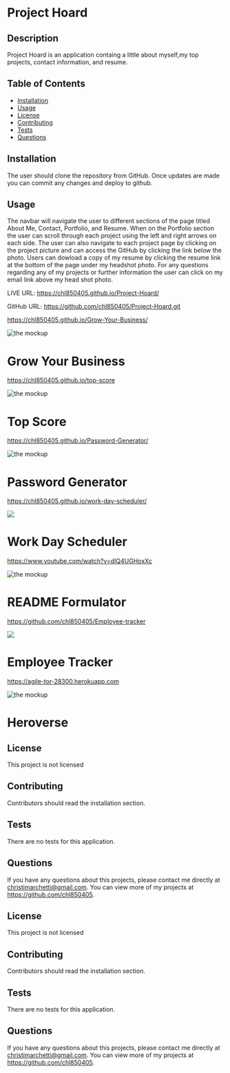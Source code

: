 # Project Hoard

## Description 
Project Hoard is an application containg a little about myself,my top projects, contact information, and resume.

## Table of Contents
* [Installation](#installation)
* [Usage](#usage)
* [License](#license)
* [Contributing](#contributing)
* [Tests](#tests)
* [Questions](#questions)

## Installation 
The user should clone the repository from GitHub. Once updates are made you can commit any changes and deploy to github.

## Usage 
The navbar will navigate the user to different sections of the page titled About Me, Contact, Portfolio, and Resume. When on the Portfolio section the user can scroll through each project using the left and right arrows on each side. The user can also navigate to each project page by clicking on the project picture and can access the GitHub by clicking the link below the photo. Users can dowload a copy of my resume by clicking the resume link at the bottom of the page under my headshot photo. For any questions regarding any of my projects or further information the user can click on my email link above my head shot photo.

LIVE URL: https://chl850405.github.io/Project-Hoard/

GitHub URL: https://github.com/chl850405/Project-Hoard.git 

https://chl850405.github.io/Grow-Your-Business/

![the mockup](./assets/images/grow-your-business.jpg)
# Grow Your Business

https://chl850405.github.io/top-score

![the mockup](./assets/images/top-score.png)
# Top Score

https://chl850405.github.io/Password-Generator/

![the mockup](./assets/images/password-generator.png)
# Password Generator

https://chl850405.github.io/work-day-scheduler/

![](./assets/gif/work-day-scheduler.gif)
# Work Day Scheduler

https://www.youtube.com/watch?v=dIQ4UGHoxXc

![the mockup](./assets/images/README-formulator.png)
# README Formulator

https://github.com/chl850405/Employee-tracker

![](./assets/gif/employee-tracker.gif)
# Employee Tracker

https://agile-tor-28300.herokuapp.com

![the mockup](./assets/images/Heroverse.png)
# Heroverse


## License 
This project is not licensed

## Contributing 
Contributors should read the installation section. 

## Tests
There are no tests for this application. 

## Questions
If you have any questions about this projects, please contact me directly at christimarchetti@gmail.com. You can view more of my projects at https://github.com/chl850405.


## License 
This project is not licensed

## Contributing 
Contributors should read the installation section. 

## Tests
There are no tests for this application. 

## Questions
If you have any questions about this projects, please contact me directly at christimarchetti@gmail.com. You can view more of my projects at https://github.com/chl850405.





